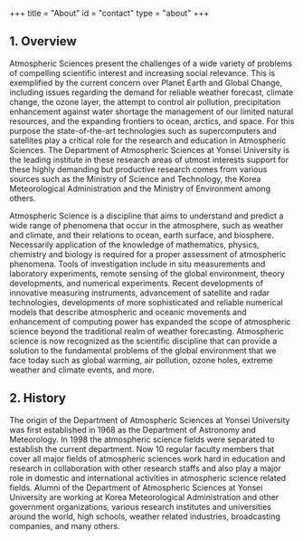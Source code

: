 +++
title = "About"
id = "contact"
type = "about"
+++

## 1. Overview

Atmospheric Sciences present the challenges of a wide variety of problems of compelling scientific interest and increasing social relevance.
This is exemplified by the current concern over Planet Earth and Global Change, including issues regarding the demand for reliable weather forecast, climate change, the ozone layer, the attempt to control air pollution, precipitation enhancement against water shortage the management of our limited natural resources, and the expanding frontiers to ocean, arctics, and space.
For this purpose the state-of-the-art technologies such as supercomputers and satellites play a critical role for the research and education in Atmospheric Sciences.
The Department of Atmospheric Sciences at Yonsei University is the leading institute in these research areas of utmost interests support for these highly demanding but productive research comes from various sources such as the Ministry of Science and Technology, the Korea Meteorological Administration and the Ministry of Environment among others.  

Atmospheric Science is a discipline that aims to understand and predict a wide range of phenomena that occur in the atmosphere, such as weather and climate, and their relations to ocean, earth surface, and biosphere.
Necessarily application of the knowledge of mathematics, physics, chemistry and biology is required for a proper assessment of atmospheric phenomena.
Tools of investigation include in situ measurements and laboratory experiments, remote sensing of the global environment, theory developments, and numerical experiments.
Recent developments of innovative measuring instruments, advancement of satellite and radar technologies, developments of more sophisticated and reliable numerical models that describe atmospheric and oceanic movements and enhancement of computing power has expanded the scope of atmospheric science beyond the traditional realm of weather forecasting.
Atmospheric science is now recognized as the scientific discipline that can provide a solution to the fundamental problems of the global environment that we face today such as global warming, air pollution, ozone holes, extreme weather and climate events, and more.


## 2. History

The origin of the Department of Atmospheric Sciences at Yonsei University was first established in 1968 as the Department of Astronomy and Meteorology.
In 1998 the atmospheric science fields were separated to establish the current department. Now 10 regular faculty members that cover all major fields of atmospheric sciences work hard in education and research in collaboration with other research staffs and also play a major role in domestic and international activities in atmospheric science related fields.
Alumni of the Department of Atmospheric Sciences at Yonsei University are working at Korea Meteorological Administration and other government organizations, various research institutes and universities around the world, high schools, weather related industries, broadcasting companies, and many others.

<a id="bottom"></a>
